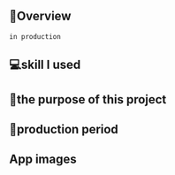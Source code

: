 ## 📖Overview
	in production

## 💻skill I used


## 📅the purpose of this project


## 😤production period


## App images
